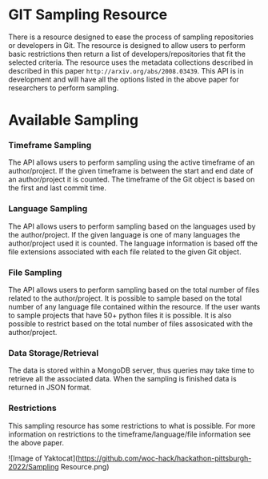 # GIT Sampling Resource
There is a resource designed to ease the process of sampling repositories or developers in Git. The resource is designed to allow users to perform basic restrictions then return a list of developers/repositories that fit the selected criteria. The resource uses the metadata collections described in described in this paper `http://arxiv.org/abs/2008.03439`. This API is in development and will have all the options listed in the above paper for researchers to perform sampling. 

# Available Sampling
### Timeframe Sampling
The API allows users to perform sampling using the active timeframe of an author/project. If the given timeframe is between the start and end date of an author/project it is counted. The timeframe of the Git object is based on the first and last commit time. 

### Language Sampling
The API allows users to perform sampling based on the languages used by the author/project. If the given language is one of many languages the author/project used it is counted. The language information is based off the file extensions associated with each file related to the given Git object. 

### File Sampling
The API allows users to perform sampling based on the total number of files related to the author/project. It is possible to sample based on the total number of any language file contained within the resource. If the user wants to sample projects that have 50+ python files it is possible. It is also possible to restrict based on the total number of files assosicated with the author/project.

### Data Storage/Retrieval
The data is stored within a MongoDB server, thus queries may take time to retrieve all the associated data. When the sampling is finished data is returned in JSON format.

### Restrictions
This sampling resource has some restrictions to what is possible. For more information on restrictions to the timeframe/language/file information see the above paper. 

![Image of Yaktocat](https://github.com/woc-hack/hackathon-pittsburgh-2022/Sampling Resource.png)
